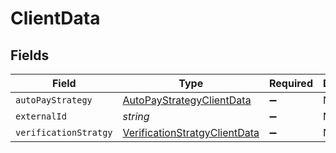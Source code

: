 # ClientData


## Fields

| Field                                                                                 | Type                                                                                  | Required                                                                              | Description                                                                           |
| ------------------------------------------------------------------------------------- | ------------------------------------------------------------------------------------- | ------------------------------------------------------------------------------------- | ------------------------------------------------------------------------------------- |
| `autoPayStrategy`                                                                     | [AutoPayStrategyClientData](../../models/shared/autopaystrategyclientdata.md)         | :heavy_minus_sign:                                                                    | N/A                                                                                   |
| `externalId`                                                                          | *string*                                                                              | :heavy_minus_sign:                                                                    | N/A                                                                                   |
| `verificationStratgy`                                                                 | [VerificationStratgyClientData](../../models/shared/verificationstratgyclientdata.md) | :heavy_minus_sign:                                                                    | N/A                                                                                   |